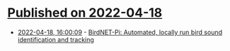 # [Published on 2022-04-18](index.md)

* [2022-04-18, 16:00:09](https://news.ycombinator.com/item?id=31072485) - [BirdNET-Pi: Automated, locally run bird sound identification and tracking](https://birdnetpi.com/)

